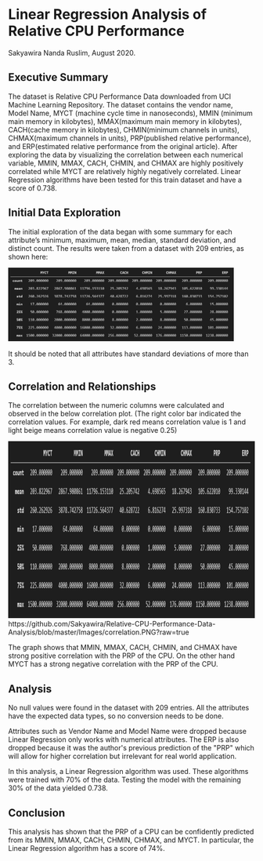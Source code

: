 # Linear Regression Analysis of Relative CPU Performance
Sakyawira Nanda Ruslim, August 2020.

## Executive Summary 
The dataset is Relative CPU Performance Data downloaded from UCI Machine Learning Repository. The dataset contains the vendor name, Model Name, MYCT (machine cycle time in nanoseconds), MMIN (minimum main memory in kilobytes), MMAX(maximum main memory in kilobytes), CACH(cache memory in kilobytes), CHMIN(minimum channels in units), CHMAX(maximum channels in units), PRP(published relative performance), and ERP(estimated relative performance from the original article). After exploring the data by visualizing the correlation between each numerical variable, MMIN, MMAX, CACH, CHMIN, and CHMAX are highly positively correlated while MYCT are relatively highly negatively correlated. Linear Regression algorithms have been tested for this train dataset and have a score of 0.738.

## Initial Data Exploration 
The initial exploration of the data began with some summary for each attribute’s minimum, maximum, mean, median, standard deviation, and distinct count. The results were taken from a dataset with 209 entries, as shown here:


<img src="https://github.com/Sakyawira/Relative-CPU-Performance-Data-Analysis/blob/master/Images/description.PNG?raw=true" width="461" height="150" />

It should be noted that all attributes have standard deviations of more than 3.

## Correlation and Relationships
The correlation between the numeric columns were calculated and observed in the below correlation plot. (The right color bar indicated the correlation values. For example, dark red means correlation value is 1 and light beige means correlation value is negative 0.25)

<img src="https://github.com/Sakyawira/Relative-CPU-Performance-Data-Analysis/blob/master/Images/description.PNG?raw=true" width="531" height="361" />
https://github.com/Sakyawira/Relative-CPU-Performance-Data-Analysis/blob/master/Images/correlation.PNG?raw=true

The graph shows that MMIN, MMAX, CACH, CHMIN, and CHMAX have strong positive correlation with the PRP of the CPU. On the other hand MYCT has a strong negative correlation with the PRP of the CPU.

## Analysis
No null values were found in the dataset with 209 entries. All the attributes have the expected data types, so no conversion needs to be done.


Attributes such as Vendor Name and Model Name were dropped because Linear Regression only works with numerical attributes. The ERP is also dropped because it was the author's previous prediction of the "PRP" which will allow for higher correlation but irrelevant for real world application.


In this analysis, a Linear Regression algorithm was used. These algorithms were trained with 70% of the data. Testing the model with the remaining 30% of the data yielded 0.738.

## Conclusion
This analysis has shown that the PRP of a CPU can be confidently predicted from its MMIN, MMAX, CACH, CHMIN, CHMAX, and MYCT. In particular, the Linear Regression algorithm has a score of 74%.
